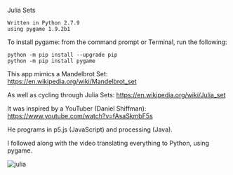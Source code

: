 Julia Sets

    Written in Python 2.7.9
    using pygame 1.9.2b1

To install pygame: from the command prompt or Terminal, run the following:

    python -m pip install --upgrade pip
    python -m pip install pygame




This app mimics a Mandelbrot Set: https://en.wikipedia.org/wiki/Mandelbrot_set

As well as cycling through Julia Sets: https://en.wikipedia.org/wiki/Julia_set

It was inspired by a YouTuber (Daniel Shiffman): https://www.youtube.com/watch?v=fAsaSkmbF5s

He programs in p5.js (JavaScript) and processing (Java).

I followed along with the video translating everything to Python, using pygame.




![julia](https://cloud.githubusercontent.com/assets/7481680/21582272/8d4c6684-d01e-11e6-94f2-232dcc59cfe0.png)
